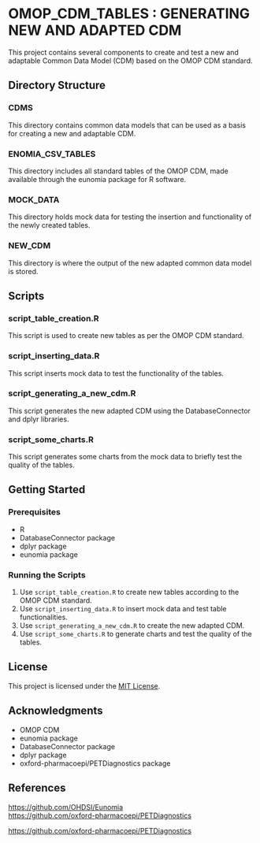 # OMOP_CDM_TABLES : GENERATING NEW AND ADAPTED CDM

This project contains several components to create and test a new and adaptable Common Data Model (CDM) based on the OMOP CDM standard.

## Directory Structure

### CDMS
This directory contains common data models that can be used as a basis for creating a new and adaptable CDM.

### ENOMIA_CSV_TABLES
This directory includes all standard tables of the OMOP CDM, made available through the eunomia package for R software.

### MOCK_DATA
This directory holds mock data for testing the insertion and functionality of the newly created tables.

### NEW_CDM
This directory is where the output of the new adapted common data model is stored.

## Scripts

### script_table_creation.R
This script is used to create new tables as per the OMOP CDM standard.

### script_inserting_data.R
This script inserts mock data to test the functionality of the tables.

### script_generating_a_new_cdm.R
This script generates the new adapted CDM using the DatabaseConnector and dplyr libraries.

### script_some_charts.R
This script generates some charts from the mock data to briefly test the quality of the tables.

## Getting Started

### Prerequisites
- R
- DatabaseConnector package
- dplyr package
- eunomia package

### Running the Scripts
1. Use `script_table_creation.R` to create new tables according to the OMOP CDM standard.
2. Use `script_inserting_data.R` to insert mock data and test table functionalities.
3. Use `script_generating_a_new_cdm.R` to create the new adapted CDM.
4. Use `script_some_charts.R` to generate charts and test the quality of the tables.

## License
This project is licensed under the [MIT License](LICENSE).

## Acknowledgments
- OMOP CDM
- eunomia package
- DatabaseConnector package
- dplyr package
- oxford-pharmacoepi/PETDiagnostics package


## References 

https://github.com/OHDSI/Eunomia  
https://github.com/oxford-pharmacoepi/PETDiagnostics

https://github.com/oxford-pharmacoepi/PETDiagnostics
